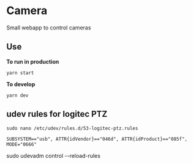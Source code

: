 # Camera

Small webapp to control cameras

## Use

**To run in production**

`yarn start`

**To develop**

`yarn dev`

## udev rules for logitec PTZ


`sudo nano /etc/udev/rules.d/53-logitec-ptz.rules`


```
SUBSYSTEM=="usb", ATTR{idVendor}=="046d", ATTR{idProduct}=="085f", MODE="0666"
```

sudo udevadm control --reload-rules
